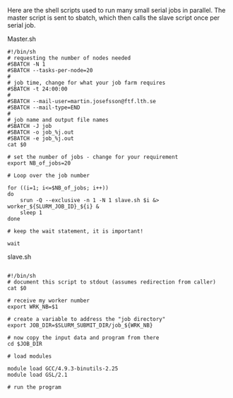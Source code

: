 Here are the shell scripts used to run many small serial jobs in parallel. The master script is sent to sbatch, which then calls the slave script once per serial job. 

Master.sh
```
#!/bin/sh
# requesting the number of nodes needed
#SBATCH -N 1
#SBATCH --tasks-per-node=20
#
# job time, change for what your job farm requires
#SBATCH -t 24:00:00
#
#SBATCH --mail-user=martin.josefsson@ftf.lth.se
#SBATCH --mail-type=END
#
# job name and output file names
#SBATCH -J job
#SBATCH -o job_%j.out
#SBATCH -e job_%j.out
cat $0

# set the number of jobs - change for your requirement
export NB_of_jobs=20

# Loop over the job number

for ((i=1; i<=$NB_of_jobs; i++))
do
    srun -Q --exclusive -n 1 -N 1 slave.sh $i &> worker_${SLURM_JOB_ID}_${i} &
    sleep 1
done

# keep the wait statement, it is important!

wait
```

slave.sh

```

#!/bin/sh
# document this script to stdout (assumes redirection from caller)
cat $0

# receive my worker number
export WRK_NB=$1

# create a variable to address the "job directory"
export JOB_DIR=$SLURM_SUBMIT_DIR/job_${WRK_NB}

# now copy the input data and program from there
cd $JOB_DIR

# load modules

module load GCC/4.9.3-binutils-2.25
module load GSL/2.1

# run the program

